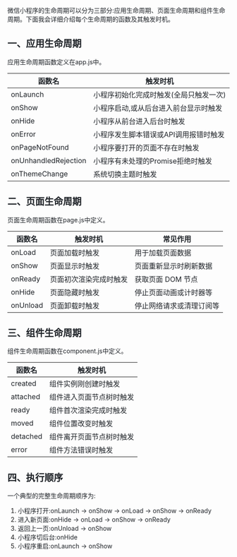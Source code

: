 <font style="color:rgb(31, 35, 40);">微信小程序的生命周期可以分为三部分:应用生命周期、页面生命周期和组件生命周期。下面我会详细介绍每个生命周期的函数及其触发时机。</font>

## <font style="color:rgb(31, 35, 40);">一、应用生命周期</font>
<font style="color:rgb(31, 35, 40);">应用生命周期函数定义在app.js中。</font>

| <font style="color:rgb(31, 35, 40);">函数名</font> | <font style="color:rgb(31, 35, 40);">触发时机</font> |
| --- | --- |
| <font style="color:rgb(31, 35, 40);">onLaunch</font> | <font style="color:rgb(31, 35, 40);">小程序初始化完成时触发(全局只触发一次)</font> |
| <font style="color:rgb(31, 35, 40);">onShow</font> | <font style="color:rgb(31, 35, 40);">小程序启动,或从后台进入前台显示时触发</font> |
| <font style="color:rgb(31, 35, 40);">onHide</font> | <font style="color:rgb(31, 35, 40);">小程序从前台进入后台时触发</font> |
| <font style="color:rgb(31, 35, 40);">onError</font> | <font style="color:rgb(31, 35, 40);">小程序发生脚本错误或API调用报错时触发</font> |
| <font style="color:rgb(31, 35, 40);">onPageNotFound</font> | <font style="color:rgb(31, 35, 40);">小程序要打开的页面不存在时触发</font> |
| <font style="color:rgb(31, 35, 40);">onUnhandledRejection</font> | <font style="color:rgb(31, 35, 40);">小程序有未处理的Promise拒绝时触发</font> |
| <font style="color:rgb(31, 35, 40);">onThemeChange</font> | <font style="color:rgb(31, 35, 40);">系统切换主题时触发</font> |


## <font style="color:rgb(31, 35, 40);">二、页面生命周期</font>
<font style="color:rgb(31, 35, 40);">页面生命周期函数在page.js中定义。</font>

| <font style="color:rgb(31, 35, 40);">函数名</font> | <font style="color:rgb(31, 35, 40);">触发时机</font> | <font style="color:rgb(31, 35, 40);">常见作用</font> |
| --- | --- | --- |
| <font style="color:rgb(31, 35, 40);">onLoad</font> | <font style="color:rgb(31, 35, 40);">页面加载时触发</font> | <font style="color:rgb(31, 35, 40);">用于加载页面数据</font> |
| <font style="color:rgb(31, 35, 40);">onShow</font> | <font style="color:rgb(31, 35, 40);">页面显示时触发</font> | <font style="color:rgb(31, 35, 40);">页面重新显示时刷新数据</font> |
| <font style="color:rgb(31, 35, 40);">onReady</font> | <font style="color:rgb(31, 35, 40);">页面初次渲染完成时触发</font> | <font style="color:rgb(31, 35, 40);">获取页面 DOM 节点</font> |
| <font style="color:rgb(31, 35, 40);">onHide</font> | <font style="color:rgb(31, 35, 40);">页面隐藏时触发</font> | <font style="color:rgb(31, 35, 40);">停止页面动画或计时器等</font> |
| <font style="color:rgb(31, 35, 40);">onUnload</font> | <font style="color:rgb(31, 35, 40);">页面卸载时触发</font> | <font style="color:rgb(31, 35, 40);">停止网络请求或清理订阅等</font> |


## <font style="color:rgb(31, 35, 40);">三、组件生命周期</font>
<font style="color:rgb(31, 35, 40);">组件生命周期函数在component.js中定义。</font>

| <font style="color:rgb(31, 35, 40);">函数名</font> | <font style="color:rgb(31, 35, 40);">触发时机</font> |
| --- | --- |
| <font style="color:rgb(31, 35, 40);">created</font> | <font style="color:rgb(31, 35, 40);">组件实例刚创建时触发</font> |
| <font style="color:rgb(31, 35, 40);">attached</font> | <font style="color:rgb(31, 35, 40);">组件进入页面节点树时触发</font> |
| <font style="color:rgb(31, 35, 40);">ready</font> | <font style="color:rgb(31, 35, 40);">组件首次渲染完成时触发</font> |
| <font style="color:rgb(31, 35, 40);">moved</font> | <font style="color:rgb(31, 35, 40);">组件位置改变时触发</font> |
| <font style="color:rgb(31, 35, 40);">detached</font> | <font style="color:rgb(31, 35, 40);">组件离开页面节点树时触发</font> |
| <font style="color:rgb(31, 35, 40);">error</font> | <font style="color:rgb(31, 35, 40);">组件方法错误时触发</font> |


## <font style="color:rgb(31, 35, 40);">四、执行顺序</font>
<font style="color:rgb(31, 35, 40);">一个典型的完整生命周期顺序为:</font>

1. <font style="color:rgb(31, 35, 40);">小程序打开:onLaunch -> onShow -> onLoad -> onShow -> onReady</font>
2. <font style="color:rgb(31, 35, 40);">进入新页面:onHide -> onLoad -> onShow -> onReady</font>
3. <font style="color:rgb(31, 35, 40);">返回上一页:onUnload -> onShow</font>
4. <font style="color:rgb(31, 35, 40);">小程序切后台:onHide</font>
5. <font style="color:rgb(31, 35, 40);">小程序重启:onLaunch -> onShow</font>


